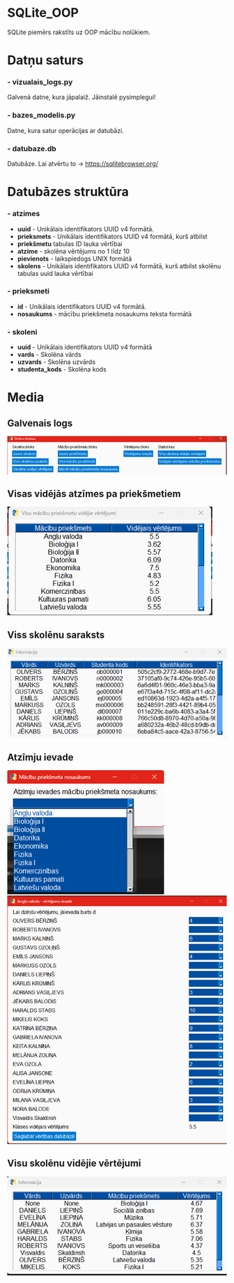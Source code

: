 # SQLite_OOP
SQLite piemērs rakstīts uz OOP mācību nolūkiem.
# Datņu saturs
### - vizualais_logs.py 
Galvenā datne, kura jāpalaiž. Jāinstalē pysimplegui! <br>
### - bazes_modelis.py
Datne, kura satur operācijas ar datubāzi.<br>
### - datubaze.db 
Datubāze. Lai atvērtu to -> https://sqlitebrowser.org/<br>
# Datubāzes struktūra
### - atzimes
- **uuid** - Unikālais identifikators UUID v4 formātā.
- **prieksmets** - Unikālais identifikators UUID v4 formātā, kurš atbilst
- **priekšmetu** tabulas ID lauka vērtībai
- **atzime** - skolēna vērtējums no 1 līdz 10
- **pievienots** - laikspiedogs UNIX formātā
- **skolens** - Unikālais identifikators UUID v4 formātā, kurš atbilst skolēnu tabulas uuid lauka vērtībai
### - prieksmeti
- **id** - Unikālais identifikators UUID v4 formātā.
- **nosaukums** - mācību priekšmeta nosaukums teksta formātā
### - skoleni
- **uuid** - Unikālais identifikators UUID v4 formātā
- **vards** - Skolēna vārds
- **uzvards** - Skolēna uzvārds
- **studenta_kods** - Skolēna kods

# Media
## Galvenais logs 
![Attēls](/media/main_logs.png)<br>
## Visas vidējās atzīmes pa priekšmetiem 
![Attēls](/media/visi_videjie.png)<br>
## Viss skolēnu saraksts
![Attēls](/media/viss_skolenu_saraksts.png)
## Atzīmju ievade 
![Attēls](/media/atzimju_ievade1.png)<br>
![Attēls](/media/atzimju_ievade2.png)
## Visu skolēnu vidējie vērtējumi
![Attēls](/media/visu_skolenu_videjie.png)